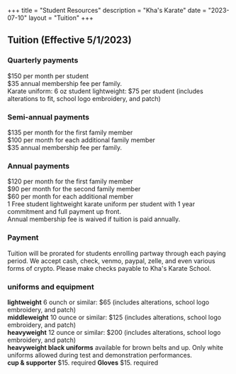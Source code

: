 +++
title = "Student Resources"
description = "Kha's Karate"
date = "2023-07-10"
layout = "Tuition"
+++

##  Tuition (Effective 5/1/2023)
### Quarterly payments
$150 per month per student  
$35 annual membership fee per family.  
Karate uniform: 6 oz student lightweight: $75 per student (includes alterations to fit, school logo embroidery, and patch)

### Semi-annual payments
$135 per month for the first family member  
$100 per month for  each additional family member  
$35 annual membership fee per family.  

### Annual payments
$120 per month for the first family member  
$90 per month for the second family member  
$60 per month for each additional member  
1 Free student lightweight karate uniform per student with 1 year commitment and full payment up front.  
Annual membership fee is waived if tuition is paid annually.

### Payment
Tuition will be prorated for students enrolling partway through each paying period. We accept cash, check, venmo, paypal, zelle, and even various forms of crypto. 
Please make checks payable to Kha's Karate School.

### uniforms and equipment
__lightweight__ 6 ounch or similar: $65 (includes alterations, school logo embroidery, and patch)  
__middleweight__ 10 ounce or similar: $125 (includes alterations, school logo embroidery, and patch)  
__heavyweight__ 12 ounce or similar: $200 (includes alterations, school logo embroidery, and patch)  
__heavyweight black uniforms__ available for brown belts and up. Only white uniforms allowed during test and demonstration performances.  
__cup & supporter__ $15. required
__Gloves__ $15. required

